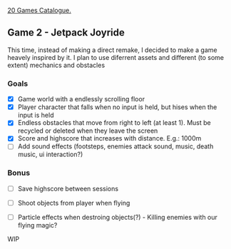 [20 Games Catalogue.](https://github.com/yasukawa426/20-games-challenge-catalog)


## Game 2 - Jetpack Joyride

This time, instead of making a direct remake, I decided to make a game heavely inspired by it. I plan to use diferrent assets and different (to some extent) mechanics and obstacles

### Goals
- [x] Game world with a endlessly scrolling floor
- [x] Player character that falls when no input is held, but hises when the input is held
- [x] Endless obstacles that move from right to left (at least 1). Must be recycled or deleted when they leave the screen
- [x] Score and highscore that increases with distance. E.g.: 1000m
- [ ] Add sound effects (footsteps, enemies attack sound, music, death music, ui interaction?)
### Bonus
- [ ] Save highscore between sessions
- [ ] Shoot objects from player when flying
- [ ] Particle effects when destroing objects(?) - Killing enemies with our flying magic?


WIP
